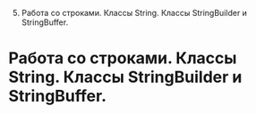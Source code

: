 5. Работа со строками. Классы String. Классы StringBuilder и StringBuffer.

# Работа со строками. Классы String. Классы StringBuilder и StringBuffer.

